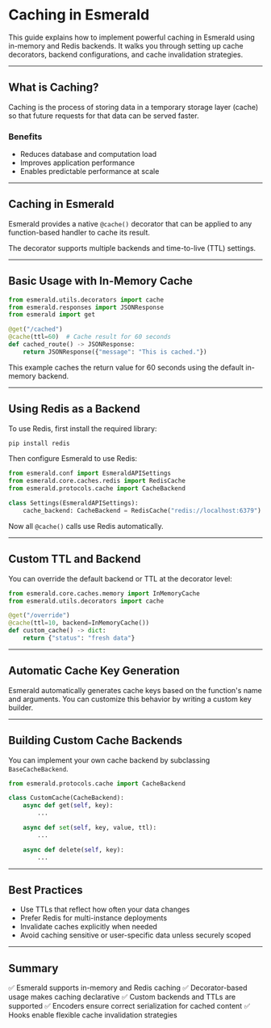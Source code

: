# Caching in Esmerald

This guide explains how to implement powerful caching in Esmerald using in-memory and Redis backends.
It walks you through setting up cache decorators, backend configurations, and cache invalidation strategies.

---

## What is Caching?

Caching is the process of storing data in a temporary storage layer (cache) so that future requests for that data can
be served faster.

### Benefits
- Reduces database and computation load
- Improves application performance
- Enables predictable performance at scale

---

## Caching in Esmerald

Esmerald provides a native `@cache()` decorator that can be applied to any function-based handler to cache its result.

The decorator supports multiple backends and time-to-live (TTL) settings.

---

## Basic Usage with In-Memory Cache

```python
from esmerald.utils.decorators import cache
from esmerald.responses import JSONResponse
from esmerald import get

@get("/cached")
@cache(ttl=60)  # Cache result for 60 seconds
def cached_route() -> JSONResponse:
    return JSONResponse({"message": "This is cached."})
```

This example caches the return value for 60 seconds using the default in-memory backend.

---

## Using Redis as a Backend

To use Redis, first install the required library:

```bash
pip install redis
```

Then configure Esmerald to use Redis:

```python
from esmerald.conf import EsmeraldAPISettings
from esmerald.core.caches.redis import RedisCache
from esmerald.protocols.cache import CacheBackend

class Settings(EsmeraldAPISettings):
    cache_backend: CacheBackend = RedisCache("redis://localhost:6379")
```

Now all `@cache()` calls use Redis automatically.

---

## Custom TTL and Backend

You can override the default backend or TTL at the decorator level:

```python
from esmerald.core.caches.memory import InMemoryCache
from esmerald.utils.decorators import cache

@get("/override")
@cache(ttl=10, backend=InMemoryCache())
def custom_cache() -> dict:
    return {"status": "fresh data"}
```

---

## Automatic Cache Key Generation

Esmerald automatically generates cache keys based on the function's name and arguments.
You can customize this behavior by writing a custom key builder.

---

## Building Custom Cache Backends

You can implement your own cache backend by subclassing `BaseCacheBackend`.

```python
from esmerald.protocols.cache import CacheBackend

class CustomCache(CacheBackend):
    async def get(self, key):
        ...

    async def set(self, key, value, ttl):
        ...

    async def delete(self, key):
        ...
```

---

## Best Practices

- Use TTLs that reflect how often your data changes
- Prefer Redis for multi-instance deployments
- Invalidate caches explicitly when needed
- Avoid caching sensitive or user-specific data unless securely scoped

---

## Summary

✅ Esmerald supports in-memory and Redis caching
✅ Decorator-based usage makes caching declarative
✅ Custom backends and TTLs are supported
✅ Encoders ensure correct serialization for cached content
✅ Hooks enable flexible cache invalidation strategies
